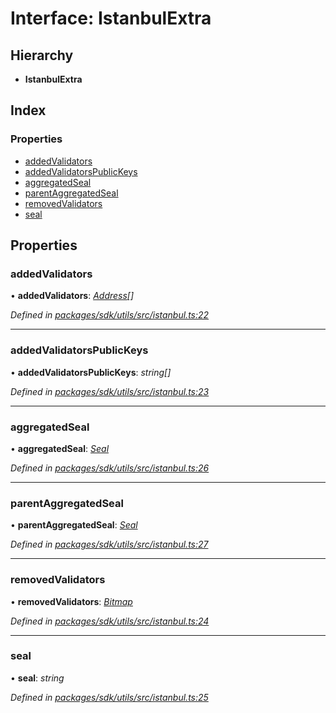 # Interface: IstanbulExtra

## Hierarchy

* **IstanbulExtra**

## Index

### Properties

* [addedValidators](_packages_sdk_utils_src_istanbul_.istanbulextra.md#addedvalidators)
* [addedValidatorsPublicKeys](_packages_sdk_utils_src_istanbul_.istanbulextra.md#addedvalidatorspublickeys)
* [aggregatedSeal](_packages_sdk_utils_src_istanbul_.istanbulextra.md#aggregatedseal)
* [parentAggregatedSeal](_packages_sdk_utils_src_istanbul_.istanbulextra.md#parentaggregatedseal)
* [removedValidators](_packages_sdk_utils_src_istanbul_.istanbulextra.md#removedvalidators)
* [seal](_packages_sdk_utils_src_istanbul_.istanbulextra.md#seal)

## Properties

###  addedValidators

• **addedValidators**: *[Address](../modules/_packages_sdk_utils_src_address_.md#address)[]*

*Defined in [packages/sdk/utils/src/istanbul.ts:22](https://github.com/celo-org/celo-monorepo/blob/master/packages/sdk/utils/src/istanbul.ts#L22)*

___

###  addedValidatorsPublicKeys

• **addedValidatorsPublicKeys**: *string[]*

*Defined in [packages/sdk/utils/src/istanbul.ts:23](https://github.com/celo-org/celo-monorepo/blob/master/packages/sdk/utils/src/istanbul.ts#L23)*

___

###  aggregatedSeal

• **aggregatedSeal**: *[Seal](_packages_sdk_utils_src_istanbul_.seal.md)*

*Defined in [packages/sdk/utils/src/istanbul.ts:26](https://github.com/celo-org/celo-monorepo/blob/master/packages/sdk/utils/src/istanbul.ts#L26)*

___

###  parentAggregatedSeal

• **parentAggregatedSeal**: *[Seal](_packages_sdk_utils_src_istanbul_.seal.md)*

*Defined in [packages/sdk/utils/src/istanbul.ts:27](https://github.com/celo-org/celo-monorepo/blob/master/packages/sdk/utils/src/istanbul.ts#L27)*

___

###  removedValidators

• **removedValidators**: *[Bitmap](../modules/_packages_sdk_utils_src_istanbul_.md#bitmap)*

*Defined in [packages/sdk/utils/src/istanbul.ts:24](https://github.com/celo-org/celo-monorepo/blob/master/packages/sdk/utils/src/istanbul.ts#L24)*

___

###  seal

• **seal**: *string*

*Defined in [packages/sdk/utils/src/istanbul.ts:25](https://github.com/celo-org/celo-monorepo/blob/master/packages/sdk/utils/src/istanbul.ts#L25)*
